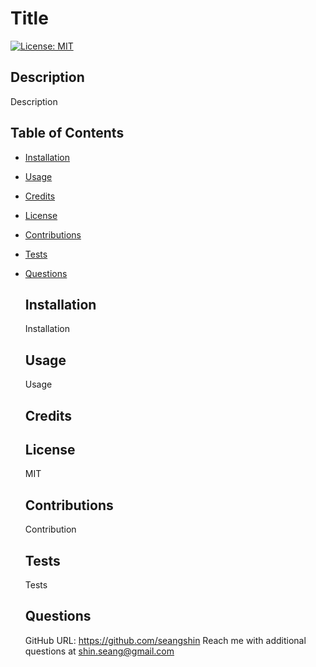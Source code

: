 # Title
  [![License: MIT](https://img.shields.io/badge/License-MIT-yellow.svg)](https://opensource.org/licenses/MIT)
  
  ## Description
  Description

  ## Table of Contents
- [Installation](#installation)
- [Usage](#usage)
- [Credits](#credits)
- [License](#license)
- [Contributions](#contributions)
- [Tests](#tests)
- [Questions](#questions)
  
  ## Installation
  Installation
  
  ## Usage
  Usage
  
  ## Credits

  ## License
  MIT

  ## Contributions
  Contribution

  ## Tests
  Tests
  
  ## Questions
  GitHub URL: https://github.com/seangshin
  Reach me with additional questions at shin.seang@gmail.com